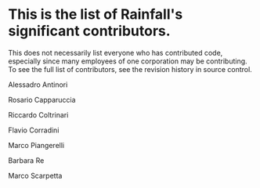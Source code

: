 # This is the list of Rainfall's significant contributors.

This does not necessarily list everyone who has contributed code,
especially since many employees of one corporation may be contributing.
To see the full list of contributors, see the revision history in
source control.

Alessadro Antinori 

Rosario Capparuccia

Riccardo Coltrinari

Flavio Corradini

Marco Piangerelli

Barbara Re

Marco Scarpetta

